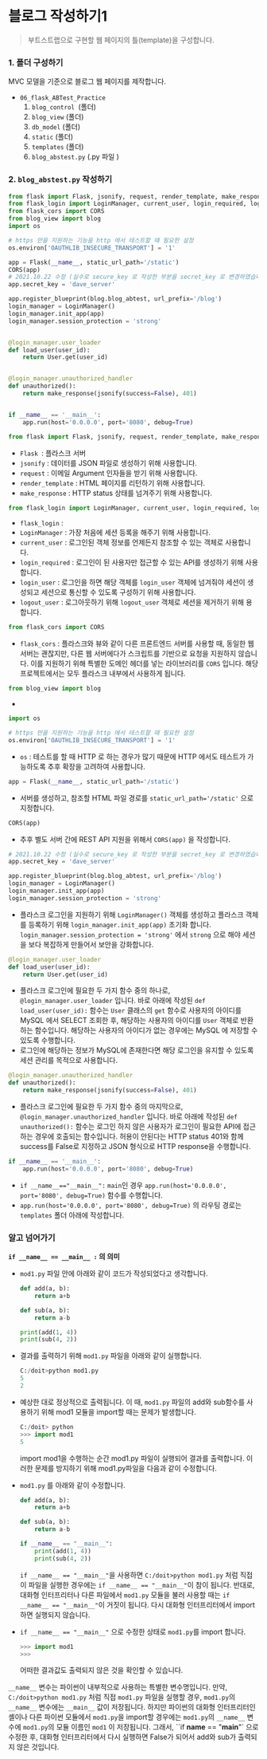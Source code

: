 # 블로그 작성하기1

> 부트스트랩으로 구현할 웹 페이지의 틀(template)을 구성합니다. 



### 1. 폴더 구성하기

MVC 모델을 기준으로 블로그 웹 페이지를 제작합니다.

- `06_flask_ABTest_Practice`
  1. `blog_control `(폴더)
  2. `blog_view` (폴더)
  3. `db_model` (폴더)
  4. `static` (폴더)
  5. `templates` (폴더)
  6. `blog_abstest.py` (.py 파일 )



### 2. `blog_abstest.py` 작성하기

```python
from flask import Flask, jsonify, request, render_template, make_response
from flask_login import LoginManager, current_user, login_required, login_user, logout_user
from flask_cors import CORS
from blog_view import blog
import os

# https 만을 지원하는 기능을 http 에서 테스트할 때 필요한 설정
os.environ['OAUTHLIB_INSECURE_TRANSPORT'] = '1'

app = Flask(__name__, static_url_path='/static')
CORS(app)
# 2021.10.22 수정 (실수로 secure_key 로 작성한 부분을 secret_key 로 변경하였습니다)
app.secret_key = 'dave_server'

app.register_blueprint(blog.blog_abtest, url_prefix='/blog')
login_manager = LoginManager()
login_manager.init_app(app)
login_manager.session_protection = 'strong'


@login_manager.user_loader
def load_user(user_id):
    return User.get(user_id)


@login_manager.unauthorized_handler
def unauthorized():
    return make_response(jsonify(success=False), 401)


if __name__ == '__main__':
    app.run(host='0.0.0.0', port='8080', debug=True)

```





```python
from flask import Flask, jsonify, request, render_template, make_response
```

- `Flask `: 플라스크 서버
- `jsonify` : 데이터를 JSON 파일로 생성하기 위해 사용합니다.
- `request` :  이메일 Argument 인자들을 받기 위해 사용합니다.
- `render_template` : HTML 페이지를 리턴하기 위해 사용합니다.
- `make_response` : HTTP status 상태를 넘겨주기 위해 사용합니다.



```python
from flask_login import LoginManager, current_user, login_required, login_user, logout_user
```

- `flask_login` : 
- `LoginManager` : 가장 처음에 세션 등록을 해주기 위해 사용합니다.
- `current_user` : 로그인된 객체 정보를 언제든지 참조할 수 있는 객체로 사용합니다.
- `login_required` : 로그인이 된 사용자만 접근할 수 있는 API를 생성하기 위해 사용합니다.
- `login_user` :  로그인을 하면 해당 객체를 `login_user` 객체에 넘겨줘야 세션이 생성되고 세션으로 통신할 수 있도록 구성하기 위해 사용합니다.
- `logout_user` : 로그아웃하기 위해 `logout_user` 객체로 세션을 제거하기 위해 용합니다.



```python
from flask_cors import CORS
```

- `flask_cors` : 플라스크와 뷰와 같이 다른 프론트엔드 서버를 사용할 때, 동일한 웹 서버는 괜찮지만, 다른 웹 서버에다가 스크립트를 기반으로 요청을 지원하지 않습니다. 이를 지원하기 위해 특별한 도메인 헤더를 넣는 라이브러리를 `CORS` 입니다. 해당 프로젝트에서는 모두 플라스크 내부에서 사용하게 됩니다.



``` python
from blog_view import blog
```

- 



```python
import os

# https 만을 지원하는 기능을 http 에서 테스트할 때 필요한 설정
os.environ['OAUTHLIB_INSECURE_TRANSPORT'] = '1'
```

- `os` : 테스트를 할 때 HTTP 로 하는 경우가 많기 때문에 HTTP 에서도 테스트가 가능하도록 추후 확장을 고려하여 사용합니다. 



```python
app = Flask(__name__, static_url_path='/static')
```

- 서버를 생성하고, 참조할 HTML 파일 경로를 `static_url_path='/static'` 으로 지정합니다.



```python
CORS(app)
```

- 추후 별도 서버 간에 REST API 지원을 위해서 `CORS(app)` 을 작성합니다.



```python
# 2021.10.22 수정 (실수로 secure_key 로 작성한 부분을 secret_key 로 변경하였습니다)
app.secret_key = 'dave_server'
```



```python
app.register_blueprint(blog.blog_abtest, url_prefix='/blog')
login_manager = LoginManager()
login_manager.init_app(app)
login_manager.session_protection = 'strong'
```

- 플라스크 로그인을 지원하기 위해 `LoginManager()` 객체를 생성하고 플라스크 객체를 등록하기 위해 `login_manager.init_app(app)` 초기화 합니다. 
  `login_manager.session_protection = 'strong'` 에서 `strong` 으로 해야 세션을 보다 복잡하게 만들어서 보안을 강화합니다.



```python
@login_manager.user_loader
def load_user(user_id):
    return User.get(user_id)
```

- 플라스크 로그인에 필요한 두 가지 함수 중의 하나로, `@login_manager.user_loader` 입니다. 바로 아래에 작성된 `def load_user(user_id):` 함수는
   `User` 클래스의 `get` 함수로 사용자의 아이디를 MySQL 에서 SELECT 조회한 후, 해당하는 사용자의 아이디를 `User` 객체로 반환하는 함수입니다. 해당하는 사용자의 아이디가 없는 경우에는 MySQL 에 저장할 수 있도록 수행합니다. 
- 로그인에 해당하는 정보가 MySQL에 존재한다면 해당 로그인을 유지할 수 있도록 세션 관리를 목적으로 사용합니다.



```python
@login_manager.unauthorized_handler
def unauthorized():
    return make_response(jsonify(success=False), 401)
```

- 플라스크 로그인에 필요한 두 가지 함수 중의 마지막으로, `@login_manager.unauthorized_handler` 입니다. 바로 아래에 작성된 `def unauthorized():` 함수는 로그인 하지 않은 사용자가 로그인이 필요한 API에 접근하는 경우에 호출되는 함수입니다. 허용이 안된다는 HTTP status 401와 함께 success를 False로 지정하고 JSON 형식으로 HTTP response을 수행합니다.



```python
if __name__ == '__main__':
    app.run(host='0.0.0.0', port='8080', debug=True)
```

- `if __name__=="__main__":`  `main`인 경우 `app.run(host='0.0.0.0', port='8080', debug=True)` 함수를 수행합니다.
- `app.run(host='0.0.0.0', port='8080', debug=True)` 의 라우팅 경로는 `templates` 폴더 아래에 작성합니다.



### 알고 넘어가기

**`if __name__ == __main__ :` 의 의미**

- `mod1.py` 파일 안에 아래와 같이 코드가 작성되었다고 생각합니다.

  ```python
  def add(a, b):
      return a+b
  
  def sub(a, b):
      return a-b
  
  print(add(1, 4))
  print(sub(4, 2)) 
  ```



- 결과를 출력하기 위해 `mod1.py` 파일을 아래와 같이 실행합니다.

  ```python
  C:/doit>python mod1.py
  5
  2
  ```



- 예상한 대로 정상적으로 출력됩니다. 이 때, `mod1.py` 파일의 add와 sub함수를 사용하기 위해 mod1 모듈을 import할 때는 문제가 발생합니다.

  ````python
  C:/doit> python
  >>> import mod1
  5
  
  ````

  import mod1을 수행하는 순간 mod1.py 파일이 실행되어 결과를 출력합니다. 이러한 문제를 방지하기 위해 mod1.py파일을 다음과 같이 수정합니다.



- `mod1.py` 를 아래와 같이 수정합니다.

  ```python
  def add(a, b):
      return a+b
  
  def sub(a, b):
      return a-b
  
  if __name__ == "__main__":
      print(add(1, 4))
      print(sub(4, 2))
  ```

  `if __name__ == "__main__"`을 사용하면 `C:/doit>python mod1.py` 처럼 직접 이 파일을 실행한 경우에는 `if __name__ == "__main__"`이 참이 됩니다. 반대로, 대화형 인터프리터나 다른 파일에서 `mod1.py` 모듈을 불러 사용할 때는 `if __name__ == "__main__"`이 거짓이 됩니다. 다시 대화형 인터프리터에서 import 하면 실행되지 않습니다.



- `if __name__ == "__main__"` 으로 수정한 상태로 `mod1.py`를 import 합니다.

  ```python
  >>> import mod1
  >>>
  ```

  어떠한 결과값도 출력되지 않은 것을 확인할 수 있습니다.



`__name__` 변수는 파이썬이 내부적으로 사용하는 특별한 변수명입니다. 만약, `C:/doit>python mod1.py` 처럼 직접 `mod1.py` 파일을 실행할 경우, `mod1.py`의 `__name__` 변수에는 `__main__` 값이 저장됩니다. 하지만 파이썬의 대화형 인터프리터인 셸이나 다른 파이썬 모듈에서 `mod1.py`을 import할 경우에는 `mod1.py`의 `__name__` 변수에 `mod1.py`의 모듈 이름인 `mod1` 이 저장됩니다. 그래서, ``if __name__ == "__main__"` 으로 수정한 후, 대화형 인터프리터에서 다시 실행하면 False가 되어서 add와 sub가 출력되지 않은 것입니다.





















